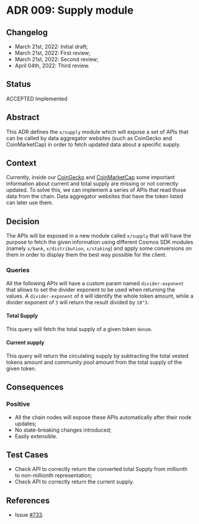 # ADR 009: Supply module

## Changelog

- March 21st, 2022: Initial draft;
- March 21st, 2022: First review;
- March 21st, 2022: Second review;
- April 04th, 2022: Third review.

## Status

ACCEPTED Implemented

## Abstract

This ADR defines the `x/supply` module which will expose a set of APIs that can be called by data aggregator websites (such as CoinGecko and CoinMarketCap) in order to fetch updated data about a specific supply.

## Context

Currently, inside our [CoinGecko](https://www.coingecko.com/en/coins/mage) and [CoinMarketCap](https://coinmarketcap.com/currencies/mage/) some important information about current and total supply are missing or not correctly updated. To solve this, we can implement a series of APIs that read those data from the chain. Data aggregator websites that have the token listed can later use them.

## Decision

The APIs will be exposed in a new module called `x/supply` that will have the purpose to fetch the given information using different Cosmos SDK modules (namely `x/bank`, `x/distribution`, `x/staking`) and apply some conversions on them in order to display them the best way possible for the client.

### Queries

All the following APIs will have a custom param named `divider-exponent` that allows to set the divider exponent to be used when returning the values. A `divider-exponent` of `0` will identify the whole token amount, while a divider exponent of `3` will return the result divided by `10^3`.

#### Total Supply

This query will fetch the total supply of a given token `denom`.

#### Current supply

This query will return the circulating supply by subtracting the total vested tokens amount and community pool amount from the total supply of the given token.

## Consequences

### Positive
- All the chain nodes will expose these APIs automatically after their node updates;
- No state-breaking changes introduced;
- Easily extensible.

## Test Cases

- Check API to correctly return the converted total Supply from millionth to non-millionth representation;
- Check API to correctly return the current supply.

## References

- Issue [#733](https://github.com/mage-war/mage/issues/773).